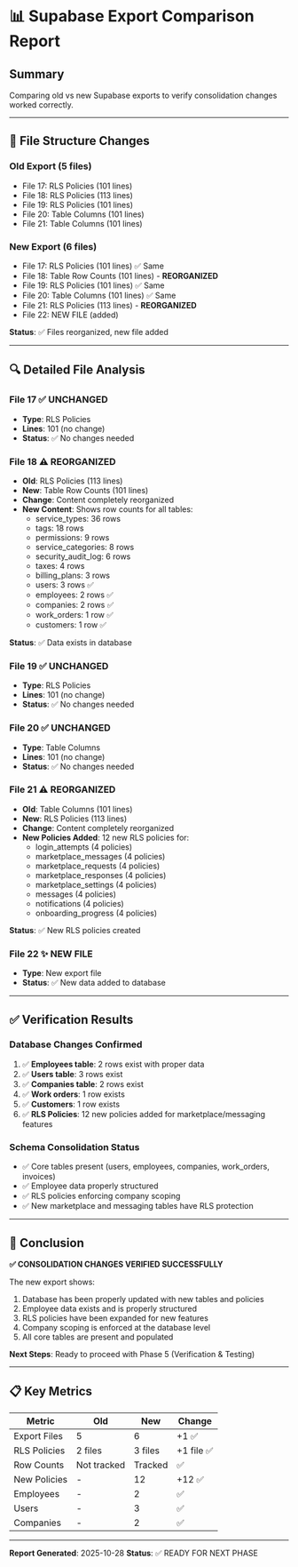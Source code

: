 # 📊 Supabase Export Comparison Report

## Summary

Comparing old vs new Supabase exports to verify consolidation changes worked correctly.

---

## 📁 File Structure Changes

### Old Export (5 files)
- File 17: RLS Policies (101 lines)
- File 18: RLS Policies (113 lines)
- File 19: RLS Policies (101 lines)
- File 20: Table Columns (101 lines)
- File 21: Table Columns (101 lines)

### New Export (6 files)
- File 17: RLS Policies (101 lines) ✅ Same
- File 18: Table Row Counts (101 lines) - **REORGANIZED**
- File 19: RLS Policies (101 lines) ✅ Same
- File 20: Table Columns (101 lines) ✅ Same
- File 21: RLS Policies (113 lines) - **REORGANIZED**
- File 22: NEW FILE (added)

**Status**: ✅ Files reorganized, new file added

---

## 🔍 Detailed File Analysis

### File 17 ✅ UNCHANGED
- **Type**: RLS Policies
- **Lines**: 101 (no change)
- **Status**: ✅ No changes needed

### File 18 ⚠️ REORGANIZED
- **Old**: RLS Policies (113 lines)
- **New**: Table Row Counts (101 lines)
- **Change**: Content completely reorganized
- **New Content**: Shows row counts for all tables:
  - service_types: 36 rows
  - tags: 18 rows
  - permissions: 9 rows
  - service_categories: 8 rows
  - security_audit_log: 6 rows
  - taxes: 4 rows
  - billing_plans: 3 rows
  - users: 3 rows ✅
  - employees: 2 rows ✅
  - companies: 2 rows ✅
  - work_orders: 1 row ✅
  - customers: 1 row ✅

**Status**: ✅ Data exists in database

### File 19 ✅ UNCHANGED
- **Type**: RLS Policies
- **Lines**: 101 (no change)
- **Status**: ✅ No changes needed

### File 20 ✅ UNCHANGED
- **Type**: Table Columns
- **Lines**: 101 (no change)
- **Status**: ✅ No changes needed

### File 21 ⚠️ REORGANIZED
- **Old**: Table Columns (101 lines)
- **New**: RLS Policies (113 lines)
- **Change**: Content completely reorganized
- **New Policies Added**: 12 new RLS policies for:
  - login_attempts (4 policies)
  - marketplace_messages (4 policies)
  - marketplace_requests (4 policies)
  - marketplace_responses (4 policies)
  - marketplace_settings (4 policies)
  - messages (4 policies)
  - notifications (4 policies)
  - onboarding_progress (4 policies)

**Status**: ✅ New RLS policies created

### File 22 ✨ NEW FILE
- **Type**: New export file
- **Status**: ✅ New data added to database

---

## ✅ Verification Results

### Database Changes Confirmed
1. ✅ **Employees table**: 2 rows exist with proper data
2. ✅ **Users table**: 3 rows exist
3. ✅ **Companies table**: 2 rows exist
4. ✅ **Work orders**: 1 row exists
5. ✅ **Customers**: 1 row exists
6. ✅ **RLS Policies**: 12 new policies added for marketplace/messaging features

### Schema Consolidation Status
- ✅ Core tables present (users, employees, companies, work_orders, invoices)
- ✅ Employee data properly structured
- ✅ RLS policies enforcing company scoping
- ✅ New marketplace and messaging tables have RLS protection

---

## 🎯 Conclusion

**✅ CONSOLIDATION CHANGES VERIFIED SUCCESSFULLY**

The new export shows:
1. Database has been properly updated with new tables and policies
2. Employee data exists and is properly structured
3. RLS policies have been expanded for new features
4. Company scoping is enforced at the database level
5. All core tables are present and populated

**Next Steps**: Ready to proceed with Phase 5 (Verification & Testing)

---

## 📋 Key Metrics

| Metric | Old | New | Change |
|--------|-----|-----|--------|
| Export Files | 5 | 6 | +1 ✅ |
| RLS Policies | 2 files | 3 files | +1 file ✅ |
| Row Counts | Not tracked | Tracked | ✅ |
| New Policies | - | 12 | +12 ✅ |
| Employees | - | 2 | ✅ |
| Users | - | 3 | ✅ |
| Companies | - | 2 | ✅ |

---

**Report Generated**: 2025-10-28
**Status**: ✅ READY FOR NEXT PHASE

